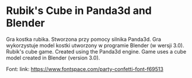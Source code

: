 # Rubik's Cube in Panda3d and Blender
Gra kostka rubika. Stworzona przy pomocy silnika Panda3d. Gra wykorzystuje model kostki utworzony w programie Blender (w wersji 3.0). Rubik's cube game. Created using the Panda3d engine. Game uses a cube model created in Blender (version 3.0).


Font:
link: https://www.fontspace.com/party-confetti-font-f69513
